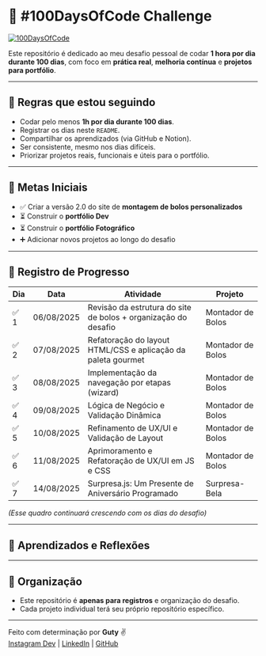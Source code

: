 # 💯 #100DaysOfCode Challenge

[![100DaysOfCode](https://img.shields.io/badge/100DaysOfCode-In%20Progress-orange.svg)](https://www.100daysofcode.com/)

Este repositório é dedicado ao meu desafio pessoal de codar **1 hora por dia durante 100 dias**, com foco em **prática real**, **melhoria contínua** e **projetos para portfólio**.

---

## 📌 Regras que estou seguindo

- Codar pelo menos **1h por dia durante 100 dias**.
- Registrar os dias neste `README`.
- Compartilhar os aprendizados (via GitHub e Notion).
- Ser consistente, mesmo nos dias difíceis.
- Priorizar projetos reais, funcionais e úteis para o portfólio.

---

## 🎯 Metas Iniciais

- ✅ Criar a versão 2.0 do site de **montagem de bolos personalizados**  
- ⏳ Construir o **portfólio Dev**
- ⏳ Construir o **portfólio Fotográfico**
- ➕ Adicionar novos projetos ao longo do desafio

---

## 📅 Registro de Progresso

| Dia | Data       | Atividade                                                              | Projeto                    |
|-----|------------|------------------------------------------------------------------------|----------------------------|
|✅ 1  | 06/08/2025 | Revisão da estrutura do site de bolos + organização do desafio        | Montador de Bolos          |
|✅ 2  | 07/08/2025 | Refatoração do layout HTML/CSS e aplicação da paleta gourmet          | Montador de Bolos          |
|✅ 3   | 08/08/2025 | Implementação da navegação por etapas (wizard)                       | Montador de Bolos          |
|✅ 4   | 09/08/2025 |  Lógica de Negócio e Validação Dinâmica                             | Montador de Bolos          |
|✅ 5   | 10/08/2025 |  Refinamento de UX/UI e Validação de Layout                          | Montador de Bolos          |
|✅ 6  | 11/08/2025 |  Aprimoramento e Refatoração de UX/UI em JS e CSS                      | Montador de Bolos         |
|✅ 7  | 14/08/2025 |  Surpresa.js: Um Presente de Aniversário Programado                    | Surpresa-Bela             |

_(Esse quadro continuará crescendo com os dias do desafio)_

---

## 🧠 Aprendizados e Reflexões


---

## 📁 Organização

- Este repositório é **apenas para registros** e organização do desafio.
- Cada projeto individual terá seu próprio repositório específico.

---

Feito com determinação por **Guty** ✌️  
[Instagram Dev](https://www.instagram.com/mdsguty.raw/) | [LinkedIn](https://www.linkedin.com/in/gutyerrez-roger-426851155/) | [GitHub](https://github.com/GutyerrezRoger)
